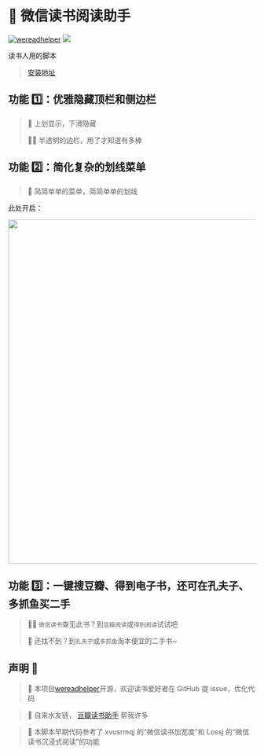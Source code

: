 # 📘 微信读书阅读助手

[![wereadhelper](https://badgen.net/badge/icon/GitHub?icon=github&label)](https://github.com/mefengl/wereadhelper)
[![](https://img.shields.io/badge/Weibo-微博-orange)](https://weibo.com/u/7752747770)

读书人用的脚本

> [安装地址](https://greasyfork.org/zh-CN/scripts/420774-%E5%BE%AE%E4%BF%A1%E8%AF%BB%E4%B9%A6%E9%98%85%E8%AF%BB%E5%8A%A9%E6%89%8B)


## 功能 1️⃣：优雅隐藏顶栏和侧边栏

> 🥡 上划显示，下滑隐藏
>
> 😶‍🌫️ 半透明的边栏，用了才知道有多棒

## 功能 2️⃣：简化复杂的划线菜单

> 📌 简简单单的菜单，简简单单的划线

此处开启：

<img src="https://greasyfork.org/rails/active_storage/blobs/redirect/eyJfcmFpbHMiOnsibWVzc2FnZSI6IkJBaHBBekpaQVE9PSIsImV4cCI6bnVsbCwicHVyIjoiYmxvYl9pZCJ9fQ==--1e9a25f2bc1366e9784699ade8667ab274db7f04/2022-09-03_07-12-24.png?locale=zh-CN" width="700">

## 功能 3️⃣：一键搜豆瓣、得到电子书，还可在孔夫子、多抓鱼买二手

> 🕵️‍♀️ `微信读书`查无此书？到`豆瓣阅读`或`得到阅读`试试吧
>
> 🤠️ 还找不到？到`孔夫子`或`多抓鱼`淘本便宜的二手书~

## 声明 👀

> 📝 本项目[wereadhelper](https://github.com/mefengl/wereadhelper)开源，欢迎读书爱好者在 GitHub 提 issue，优化代码

> 🥰 自来水友链， [豆瓣读书助手](https://greasyfork.org/zh-CN/scripts/412479-ebooks-assistant) 帮我许多

> 🎈 本脚本早期代码参考了 xvusrmqj 的“微信读书加宽度”和 Lossj 的“微信读书沉浸式阅读”的功能

